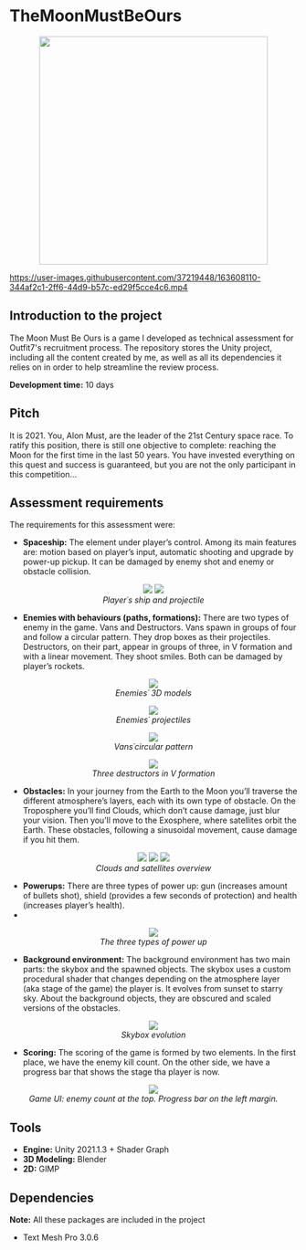 # TheMoonMustBeOurs

<p align="center">
<img src="https://user-images.githubusercontent.com/37219448/163653226-0e3eabcb-808f-473e-b634-9718ea336206.png" width="400" height="400">
</p>

https://user-images.githubusercontent.com/37219448/163608110-344af2c1-2ff6-44d9-b57c-ed29f5cce4c6.mp4

<!--
<p align="right">
    <video src='https://user-images.githubusercontent.com/37219448/163608110-344af2c1-2ff6-44d9-b57c-ed29f5cce4c6.mp4
    '/>
</p>
-->

## Introduction to the project

The Moon Must Be Ours is a game I developed as technical assessment for Outfit7's recruitment process. The repository stores the Unity project, including all the content created by me, as well as all its dependencies it relies on in order to help streamline the review process.

**Development time:** 10 days

## Pitch

It is 2021. You, Alon Must, are the leader of the 21st Century space race. To ratify this position, there is still one objective to complete: reaching the Moon for the first time in the last 50 years. You have invested everything on this quest and success is guaranteed, but you are not the only participant in this competition...

## Assessment requirements

The requirements for this assessment were:

- **Spaceship:** The element under player’s control. Among its main features are: motion based on player’s input, automatic shooting and upgrade by power-up pickup. It can be damaged by enemy shot and enemy or obstacle collision.

<p align="center">
<img src="https://user-images.githubusercontent.com/37219448/163653265-a272ca49-4299-44d0-bfcd-5aa3b8f1e70f.png">
<img src="https://user-images.githubusercontent.com/37219448/163653357-55c8ccb1-27ef-4689-9f2c-9fe3692f5537.png">
<br> 
   <i>Player´s ship and projectile</i>
</p>

- **Enemies with behaviours (paths, formations):** There are two types of enemy in the game. Vans and Destructors. Vans spawn in groups of four and follow a circular pattern. They drop boxes as their projectiles. Destructors, on their part, appear in groups of three, in V formation and with a linear movement. They shoot smiles. Both can be damaged by player’s rockets.

<p align="center">
<img src="https://user-images.githubusercontent.com/37219448/163654216-6806e9ae-0ffc-4aa8-ae19-53475b266265.png">
  <br> 
   <i>Enemies´ 3D models</i>
</p>

<p align="center">
<img src="https://user-images.githubusercontent.com/37219448/163654242-3b5430c1-58c0-4535-80e2-438f4f3efff8.png">
<br> 
   <i>Enemies´ projectiles</i>
</p>


<p align="center">
<img src="https://user-images.githubusercontent.com/37219448/163654276-92d50955-17d5-4e03-93ad-44029faead59.png">
 <br> 
 <i>Vans´circular pattern</i>
</p>

<p align="center">
<img src="https://user-images.githubusercontent.com/37219448/163654671-38fe6b8a-03ae-4bbb-a8c3-3744dd0f8eda.png">
 <br> 
 <i>Three destructors in V formation</i>
</p>


- **Obstacles:** In your journey from the Earth to the Moon you’ll traverse the different atmosphere’s layers, each with its own type of obstacle. On the Troposphere you’ll find Clouds, which don’t cause damage, just blur your vision. Then you’ll move to the Exosphere, where satellites orbit the Earth. These obstacles, following a sinusoidal movement, cause damage if you hit them.

<p align="center">
<img src="https://user-images.githubusercontent.com/37219448/163654826-697af204-f080-47c6-9dfe-7c8e515524e3.png">
  <img src="https://user-images.githubusercontent.com/37219448/163654839-1c130c96-186e-42dc-8b44-dc61ab5b9e12.png">
  <img src="https://user-images.githubusercontent.com/37219448/163654900-4b3389d3-9244-4897-a856-179008f155c9.png">
<br>  
<i>Clouds and satellites overview</i>
</p>

- **Powerups:** There are three types of power up: gun (increases amount of bullets shot), shield (provides a few seconds of protection) and health (increases player’s health).
- 
<p align="center">
<img src="https://user-images.githubusercontent.com/37219448/163654965-0e3d036b-89a6-4494-a565-4098caeb42de.png">
 <br> 
 <i>The three types of power up</i>
</p>


- **Background environment:** The background environment has two main parts: the skybox and the spawned objects. The skybox uses a custom procedural shader that changes depending on the atmosphere layer (aka stage of the game) the player is. It evolves from sunset to starry sky. About the background objects, they are obscured and scaled versions of the obstacles.

<p align="center">
<img src="https://user-images.githubusercontent.com/37219448/163655120-dfc5f69a-7a74-43fd-a7fc-ff2c48edc6c6.png">
 <br> 
 <i>Skybox evolution</i>
</p>

- **Scoring:** The scoring of the game is formed by two elements. In the first place, we have the enemy kill count. On the other side, we have a progress bar that shows the stage tha player is now.


<p align="center">
<img src="https://user-images.githubusercontent.com/37219448/163655169-dc546c53-76d7-4139-a21d-41ab835fe6df.png">
 <br> 
 <i>Game UI: enemy count at the top. Progress bar on the left margin.</i>
</p>


## Tools

- **Engine:** Unity 2021.1.3 + Shader Graph
- **3D Modeling:** Blender
- **2D:** GIMP

## Dependencies

**Note:** All these packages are included in the project

* Text Mesh Pro 3.0.6

